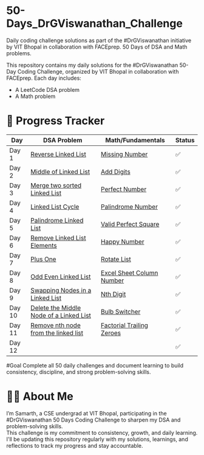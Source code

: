 # 50-Days_DrGViswanathan_Challenge
Daily coding challenge solutions as part of the #DrGViswanathan initiative by VIT Bhopal in collaboration with FACEprep. 50 Days of DSA and Math problems.

This repository contains my daily solutions for the #DrGViswanathan 50-Day Coding Challenge, organized by VIT Bhopal in collaboration with FACEprep. Each day includes:
- A LeetCode DSA problem
- A Math problem

# 📅 Progress Tracker

| Day | DSA Problem | Math/Fundamentals | Status |
|-----|-------------|-------------------|--------|
| Day 1 | [Reverse Linked List](https://leetcode.com/problems/reverse-linked-list/) | [Missing Number](https://leetcode.com/problems/missing-number/) | ✅ |
| Day 2 | [Middle of Linked List](https://leetcode.com/problems/middle-of-the-linked-list/) | [Add Digits](https://leetcode.com/problems/add-digits/) | ✅ |
| Day 3 | [Merge two sorted Linked List](https://leetcode.com/problems/merge-two-sorted-lists/) | [Perfect Number](https://leetcode.com/problems/perfect-number/) | ✅ |
| Day 4 | [Linked List Cycle](https://leetcode.com/problems/linked-list-cycle/description/) | [Palindrome Number](https://leetcode.com/problems/palindrome-number/description/) | ✅ |
| Day 5 | [Palindrome Linked List](https://leetcode.com/problems/palindrome-linked-list/description/) | [Valid Perfect Square](https://leetcode.com/problems/valid-perfect-square/description/) | ✅ |
| Day 6 | [Remove Linked List Elements](https://leetcode.com/problems/remove-linked-list-elements/description/) | [Happy Number](https://leetcode.com/problems/remove-linked-list-elements/description/) | ✅ |
| Day 7 | [Plus One](https://leetcode.com/problems/plus-one/description/) | [Rotate List](https://leetcode.com/problems/rotate-list/description/) | ✅ |
| Day 8 | [Odd Even Linked List](https://leetcode.com/problems/odd-even-linked-list/description/) | [Excel Sheet Column Number](https://leetcode.com/problems/excel-sheet-column-number/description/) | ✅ |
| Day 9 | [Swapping Nodes in a Linked List](https://leetcode.com/problems/swapping-nodes-in-a-linked-list/description/) | [Nth Digit](https://leetcode.com/problems/nth-digit/description/) | ✅ |
| Day 10 | [Delete the Middle Node of a Linked List](https://leetcode.com/problems/delete-the-middle-node-of-a-linked-list/description/) | [Bulb Switcher](https://leetcode.com/problems/bulb-switcher/description/) | ✅ |
| Day 11 | [Remove nth node from the linked list](https://leetcode.com/problems/remove-nth-node-from-end-of-list/description/) | [Factorial Trailing Zeroes](https://leetcode.com/problems/factorial-trailing-zeroes/description/) | ✅ |
| Day 12 | []() | []() | ✅ |

#Goal
Complete all 50 daily challenges and document learning to build consistency, discipline, and strong problem-solving skills.


# 👨‍💻 About Me  
I’m Samarth, a CSE undergrad at VIT Bhopal, participating in the #DrGViswanathan 50 Days Coding Challenge to sharpen my DSA and problem-solving skills.  
This challenge is my commitment to consistency, growth, and daily learning.  
I'll be updating this repository regularly with my solutions, learnings, and reflections to track my progress and stay accountable.
